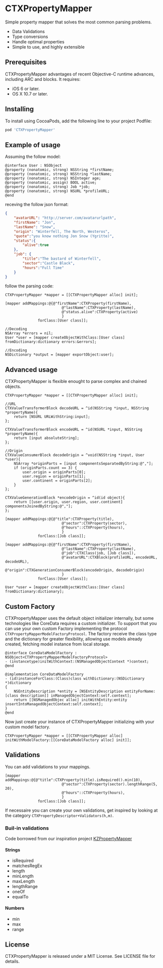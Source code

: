 # CTXPropertyMapper

Simple property mapper that solves the most common parsing problems. 

- Data Validations
- Type conversions
- Handle optimal properties
- Simple to use, and highly extensible  

## Prerequisites

CTXPropertyMapper advantages of recent Objective-C runtime advances, including ARC and blocks. It requires:

- iOS 6 or later.
- OS X 10.7 or later.

## Installing

To install using CocoaPods, add the following line to your project Podfile:

````ruby
pod 'CTXPropertyMapper'
````

## Example of usage

Assuming the follow model:

````objc
@interface User : NSObject
@property (nonatomic, strong) NSString *firstName;
@property (nonatomic, strong) NSString *lastName;
@property (nonatomic, strong) NSInteger age;
@property (nonatomic, assign) BOOL active;
@property (nonatomic, strong) Job *job;
@property (nonatomic, strong) NSURL *profileURL;
@end
````

receving the follow json format:

````json
{
	"avatarURL": "http://server.com/avatarurlpath",
	"firstName": "Jon",
	"lastName": "Snow",
	"origin": "Winterfell, The North, Westeros",
	"quote":"you know nothing Jon Snow (Ygritte)",
	"status":{
		"alive":true
	},
	"job": {
		"title":"The bastard of Winterfell",
		"sector":"Castle Black",
		"hours":"Full Time"
	}
}
````

follow the parsing code:

````objc
CTXPropertyMapper *mapper = [[CTXPropertyMapper alloc] init];

[mapper addMappings:@{@"firstName":CTXProperty(firstName),
						  @"lastName":CTXProperty(lastName),
						  @"status.alive":CTXProperty(active)
						  }
			   forClass:[User class]];
  
//Decoding
NSArray *errors = nil;
User *user = [mapper createObjectWithClass:[User class] fromDictionary:dictionary errors:&errors];

//Encoding
NSDictionary *output = [mapper exportObject:user];
````

## Advanced usage

CTXPropertyMapper is flexible enought to parse complex and chained objects.

````objc
CTXPropertyMapper *mapper = [[CTXPropertyMapper alloc] init];

//URL
CTXValueTransformerBlock decodeURL = ^id(NSString *input, NSString *propertyName){
	return [NSURL URLWithString:input];
};

CTXValueTransformerBlock encodeURL = ^id(NSURL *input, NSString *propertyName){
	return [input absoluteString];
};

//Origin
CTXValueConsumerBlock decodeOrigin = ^void(NSString *input, User *user){
	NSArray *originParts = [input componentsSeparatedByString:@","];
	if (originParts.count == 3) {
		user.origin = originParts[0];
		user.region = originParts[1];
		user.continent = originParts[2];	
	}
};

CTXValueGenerationBlock *encodeOrigin = ^id(id object){
	return [[user.origin, user.region, user.continent] componentsJoinedByString:@","];
};

[mapper addMappings:@{@"title":CTXProperty(title),
						  @"sector":CTXProperty(sector),
						  @"hours"::CTXProperty(hours),
						  }
			   forClass:[Job class]];

[mapper addMappings:@{@"firstName":CTXProperty(firstName),
						  @"lastName":CTXProperty(lastName),
						  @"job":CTXClass(job, [Job class]),
						  @"avatarURL":CTXBlock(profileURL, encodeURL, decodeURL),
						  @"origin":CTXGenerationConsumerBlock(encodeOrigin, decodeOrigin)
						  }
			   forClass:[User class]];
			  
User *user = [mapper createObjectWithClass:[User class] fromDictionary:dictionary];
````

## Custom Factory

CTXPropertyMapper uses the default object initializer internally, but some technologies like CoreData requires a custom initializer. To support that you can use your own custom Factory implementing the protocol `CTXPropertyMapperModelFactoryProtocol`. The factory receive the class type and the dictionary for greater flexibility, allowing use models already created, fetching model instance from local storage.

````objc
@interface CoreDataModelFactory : NSObject<CTXPropertyMapperModelFactoryProtocol>
- (instancetype)initWithContext:(NSManagedObjectContext *)context;
@end

@implementation CoreDataModelFactory
- (id)instanceForClass:(Class)class withDictionary:(NSDictionary *)dictionary
{
	NSEntityDescription *entity = [NSEntityDescription entityForName:[class description]] inManagedObjectContext:self.context];
	return [[NSManagedObjec alloc] initWithEntity:entity insertIntoManagedObjectContext:self.context];
}
@end
````

Now just create your instance of CTXPropertyMapper initializing with your custom model factory.

````objc
CTXPropertyMapper *mapper = [[CTXPropertyMapper alloc] initWithModelFactory:[[CoreDataModelFactory alloc] init]];
````

## Validations

You can add validations to your mappings.

````objc
[mapper addMappings:@{@"title":CTXProperty(title).isRequired().min(10),
						  @"sector":CTXProperty(sector).lengthRange(5, 20),
						  @"hours"::CTXProperty(hours),
						  }
			   forClass:[Job class]];
````
If necessaire you can create your own validations, get inspired by looking at the category `CTXPropertyDescriptor+Validators(h,m)`.

### Buil-in validations

Code borrowed from our inspiration project [KZPropertyMapper](https://github.com/krzysztofzablocki/KZPropertyMapper)

#### Strings
* isRequired
* matchesRegEx
* length
* minLength
* maxLength
* lengthRange
* oneOf
* equalTo

#### Numbers
* min
* max
* range

## License

CTXPropertyMapper is released under a MIT License. See LICENSE file for details.

